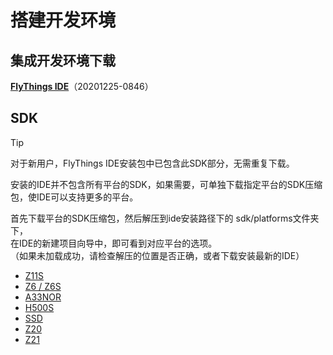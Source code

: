 # 搭建开发环境

## 集成开发环境下载   
  <a id="ide-download" href=""> <strong>FlyThings IDE</strong></a>（20201225-0846） 
  
  
  ## SDK

   >[!TIP]
   > 对于新用户，FlyThings IDE安装包中已包含此SDK部分，无需重复下载。  
   
  安装的IDE并不包含所有平台的SDK，如果需要，可单独下载指定平台的SDK压缩包，使IDE可以支持更多的平台。  
  
  首先下载平台的SDK压缩包，然后解压到ide安装路径下的 sdk/platforms文件夹下，   
  在IDE的新建项目向导中，即可看到对应平台的选项。     
  （如果未加载成功，请检查解压的位置是否正确，或者下载安装最新的IDE）
  
  * [Z11S](http://download.flythings.cn/sdk/platforms/z11s.7z)
  * [Z6 / Z6S](http://download.flythings.cn/sdk/platforms/z6s.7z)
  * [A33NOR](http://download.flythings.cn/sdk/platforms/a33nor.7z)
  * [H500S](http://download.flythings.cn/sdk/platforms/h500s.7z)
  * [SSD](http://download.flythings.cn/sdk/platforms/ssd.7z)
  * [Z20](http://download.flythings.cn/sdk/platforms/z20.7z)
  * [Z21](http://download.flythings.cn/sdk/platforms/z21.7z)
